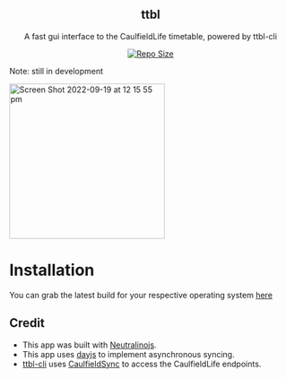 <p align="center">
  <h2 align="center">ttbl</h2>
</p>
<p align="center">
	A fast gui interface to the CaulfieldLife timetable, powered by ttbl-cli
</p>
<p align="center">
	<a href="https://github.com/gaoDean/ttbl">
		<img alt="Repo Size" src="https://img.shields.io/github/repo-size/gaoDean/ttbl?color=%23DDB6F2&label=SIZE&logo=codesandbox&style=for-the-badge&logoColor=D9E0EE&labelColor=302D41"/></a>
</p>

Note: still in development

<img width="277" alt="Screen Shot 2022-09-19 at 12 15 55 pm" src="https://user-images.githubusercontent.com/97860672/190939924-a9032c0d-ba76-4706-a6f4-77efcf2b912a.png">

# Installation
You can grab the latest build for your respective operating system [here](https://nightly.link/gaoDean/ttbl/workflows/build/main)

## Credit
* This app was built with [Neutralinojs](https://github.com/neutralinojs/neutralinojs).
* This app uses [dayjs](https://github.com/iamkun/dayjs) to implement asynchronous syncing.
* [ttbl-cli](https://github.com/gaoDean/ttbl-cli) uses [CaulfieldSync](https://caulfieldsync.vercel.app) to access the CaulfieldLife endpoints.
